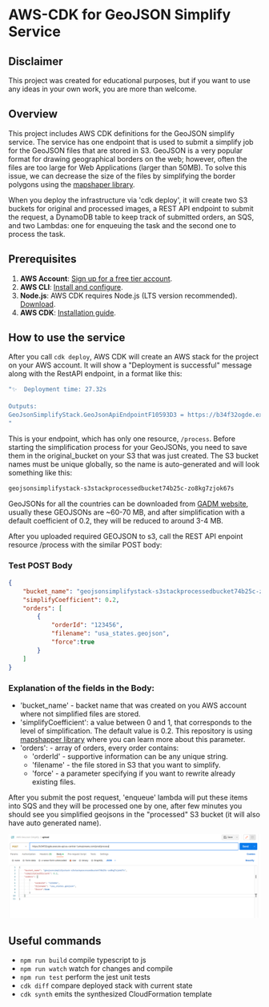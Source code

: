 # AWS-CDK for GeoJSON Simplify Service
## Disclaimer
This project was created for educational purposes, but if you want to use any ideas
in your own work, you are more than welcome.

## Overview
This project includes AWS CDK definitions for the GeoJSON simplify service.
The service has one endpoint that is used to submit a simplify job for the GeoJSON files that are
stored in S3. GeoJSON is a very popular format for drawing geographical borders on the web; however,
often the files are too large for Web Applications (larger than 50MB). To solve this issue,
we can decrease the size of the files by simplifying the border polygons using the
[mapshaper library](https://github.com/mbloch/mapshaper/blob/master/REFERENCE.md).

When you deploy the infrastructure via 'cdk deploy', it will create
two S3 buckets for original and processed images, a REST API endpoint to submit the request,
a DynamoDB table to keep track of submitted orders, an SQS, and two Lambdas: one for enqueuing the task and the second one
to process the task.

## Prerequisites
1. **AWS Account**: [Sign up for a free tier account](https://aws.amazon.com/free/).
2. **AWS CLI**: [Install and configure](https://docs.aws.amazon.com/cli/latest/userguide/install-cliv2.html).
3. **Node.js**: AWS CDK requires Node.js (LTS version recommended). [Download](https://nodejs.org/).
4. **AWS CDK**: [Installation guide](https://docs.aws.amazon.com/cdk/v2/guide/getting_started.html).

## How to use the service
After you call `cdk deploy`, AWS CDK will create an AWS stack for the project on your AWS account. It will show a "Deployment is
successful" message along with the RestAPI endpoint, in a format like this:
```bash
"✨  Deployment time: 27.32s

Outputs:
GeoJsonSimplifyStack.GeoJsonApiEndpointF10593D3 = https://b34f32ogde.execute-api.eu-central-1.amazonaws.com/prod/
" 
```
This is your endpoint, which has only one resource, `/process`. Before starting the simplification process for your GeoJSONs,
you need to save them in the original_bucket on your S3 that was just created. The S3 bucket names must be unique globally, so the name is auto-generated and will look something like this:
```bash
geojsonsimplifystack-s3stackprocessedbucket74b25c-zo8kg7zjok67s
```
GeoJSONs for all the countries can be downloaded from [GADM website](https://gadm.org/download_country.html),
usually these GEOJSONs are ~60-70 MB, and after simplification with a default coefficient of 0.2, they will be reduced to around 3-4 MB.


After you uploaded required GEOJSON to s3, call the REST API enpoint resource /process with the similar POST body:

### Test POST Body
```json
{
    "bucket_name": "geojsonsimplifystack-s3stackprocessedbucket74b25c-zo8kg7zjok67s",
    "simplifyCoefficient": 0.2,
    "orders": [
        {
            "orderId": "123456",
            "filename": "usa_states.geojson",
            "force":true
        }
    ]
}
```
### Explanation of the fields in the Body:
- 'bucket_name' - backet name that was created on you AWS account where not simplified files are stored.
- 'simplifyCoefficient': a value between 0 and 1, that corresponds to the level of simplification. The default value is 0.2.
This repository is using [mapshapper library](https://github.com/mbloch/mapshaper/blob/master/REFERENCE.md) where you can learn more about this parameter.
- 'orders': - array of orders, every order contains:
    - 'orderId' - supportive information can be any unique string.
    - 'filename' - the file stored in S3 that you want to simplify.
    - 'force' - a  parameter specifying if you want to rewrite already existing files.


After you submit the post request, 'enqueue' lambda will put these items into SQS and they will be processed one by one, after few minutes you should see you simplified geojsons in the "processed" S3 bucket (it will also have auto generated name).

![Post Example](./readme_images/1.png)

## Useful commands

- `npm run build` compile typescript to js
- `npm run watch` watch for changes and compile
- `npm run test` perform the jest unit tests
- `cdk diff` compare deployed stack with current state
- `cdk synth` emits the synthesized CloudFormation template
